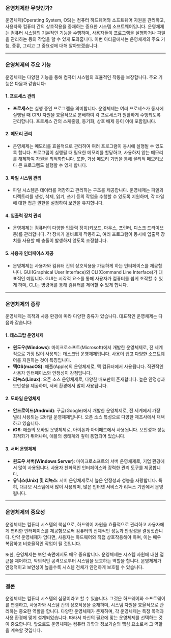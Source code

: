### **운영체제란 무엇인가?**

운영체제(Operating System, OS)는 컴퓨터 하드웨어와 소프트웨어 자원을 관리하고, 사용자와 컴퓨터 간의 상호작용을 중재하는 중요한 시스템 소프트웨어입니다. 운영체제는 컴퓨터 시스템의 기본적인 기능을 수행하며, 사용자들이 프로그램을 실행하거나 파일을 관리하는 등의 작업을 할 수 있게 도와줍니다. 이번 아티클에서는 운영체제의 주요 기능, 종류, 그리고 그 중요성에 대해 알아보겠습니다.

---

### **운영체제의 주요 기능**

운영체제는 다양한 기능을 통해 컴퓨터 시스템의 효율적인 작동을 보장합니다. 주요 기능은 다음과 같습니다:

#### 1. **프로세스 관리**
   - **프로세스**는 실행 중인 프로그램을 의미합니다. 운영체제는 여러 프로세스가 동시에 실행될 때 CPU 자원을 효율적으로 분배하여 각 프로세스가 원활하게 수행되도록 관리합니다. 프로세스 간의 스케줄링, 동기화, 상호 배제 등이 이에 포함됩니다.

#### 2. **메모리 관리**
   - 운영체제는 메모리를 효율적으로 관리하여 여러 프로그램이 동시에 실행될 수 있도록 합니다. 프로그램이 실행될 때 필요한 메모리를 할당하고, 사용하지 않는 메모리를 해제하여 자원을 최적화합니다. 또한, 가상 메모리 기법을 통해 물리적 메모리보다 큰 프로그램도 실행할 수 있게 합니다.

#### 3. **파일 시스템 관리**
   - 파일 시스템은 데이터를 저장하고 관리하는 구조를 제공합니다. 운영체제는 파일과 디렉토리를 생성, 삭제, 읽기, 쓰기 등의 작업을 수행할 수 있도록 지원하며, 각 파일에 대한 접근 권한을 설정하여 보안을 유지합니다.

#### 4. **입출력 장치 관리**
   - 운영체제는 컴퓨터의 다양한 입출력 장치(키보드, 마우스, 프린터, 디스크 드라이브 등)를 관리합니다. 각 장치가 올바르게 작동하고, 여러 프로그램이 동시에 입출력 장치를 사용할 때 충돌이 발생하지 않도록 조정합니다.

#### 5. **사용자 인터페이스 제공**
   - 운영체제는 사용자와 컴퓨터 간의 상호작용을 가능하게 하는 인터페이스를 제공합니다. GUI(Graphical User Interface)와 CLI(Command Line Interface)가 대표적인 예입니다. GUI는 시각적 요소를 통해 사용자가 컴퓨터를 쉽게 조작할 수 있게 하며, CLI는 명령어를 통해 컴퓨터를 제어할 수 있게 합니다.

---

### **운영체제의 종류**

운영체제는 목적과 사용 환경에 따라 다양한 종류가 있습니다. 대표적인 운영체제는 다음과 같습니다:

#### 1. **데스크탑 운영체제**
   - **윈도우(Windows)**: 마이크로소프트(Microsoft)에서 개발한 운영체제로, 전 세계적으로 가장 많이 사용되는 데스크탑 운영체제입니다. 사용이 쉽고 다양한 소프트웨어를 지원하는 것이 특징입니다.
   - **맥OS(macOS)**: 애플(Apple)의 운영체제로, 맥 컴퓨터에서 사용됩니다. 직관적인 사용자 인터페이스와 안정성이 강점입니다.
   - **리눅스(Linux)**: 오픈 소스 운영체제로, 다양한 배포판이 존재합니다. 높은 안정성과 보안성을 제공하며, 서버 환경에서 많이 사용됩니다.

#### 2. **모바일 운영체제**
   - **안드로이드(Android)**: 구글(Google)에서 개발한 운영체제로, 전 세계에서 가장 널리 사용되는 모바일 운영체제입니다. 오픈 소스 특성으로 다양한 제조사에서 채택하고 있습니다.
   - **iOS**: 애플의 모바일 운영체제로, 아이폰과 아이패드에서 사용됩니다. 보안성과 성능 최적화가 뛰어나며, 애플의 생태계와 깊이 통합되어 있습니다.

#### 3. **서버 운영체제**
   - **윈도우 서버(Windows Server)**: 마이크로소프트의 서버 운영체제로, 기업 환경에서 많이 사용됩니다. 사용자 친화적인 인터페이스와 강력한 관리 도구를 제공합니다.
   - **유닉스(Unix) 및 리눅스**: 서버 운영체제로서 높은 안정성과 성능을 자랑합니다. 특히, 대규모 시스템에서 많이 사용되며, 많은 인터넷 서비스가 리눅스 기반에서 운영됩니다.

---

### **운영체제의 중요성**

운영체제는 컴퓨터 시스템의 핵심으로, 하드웨어 자원을 효율적으로 관리하고 사용자에게 편리한 인터페이스를 제공함으로써 컴퓨터의 전체적인 성능과 안정성을 결정짓습니다. 만약 운영체제가 없다면, 사용자는 하드웨어와 직접 상호작용해야 하며, 이는 매우 복잡하고 비효율적인 작업이 될 것입니다.

또한, 운영체제는 보안 측면에서도 매우 중요합니다. 운영체제는 시스템 자원에 대한 접근을 제어하고, 악의적인 공격으로부터 시스템을 보호하는 역할을 합니다. 운영체제가 안정적이고 보안성이 높을수록 시스템 전체가 안전하게 보호될 수 있습니다.

---

### **결론**

운영체제는 컴퓨터 시스템의 심장이라고 할 수 있습니다. 그것은 하드웨어와 소프트웨어를 연결하고, 사용자와 시스템 간의 상호작용을 중재하며, 시스템 자원을 효율적으로 관리하는 중요한 역할을 합니다. 다양한 운영체제가 존재하며, 각 운영체제는 특정 목적과 사용 환경에 맞게 설계되었습니다. 따라서 자신의 필요에 맞는 운영체제를 선택하는 것이 중요합니다. 앞으로도 운영체제는 컴퓨터 과학과 정보기술의 핵심 요소로서 그 역할을 계속할 것입니다.